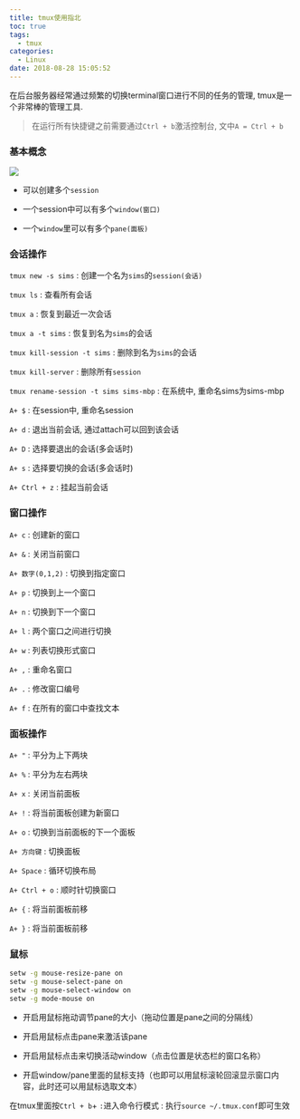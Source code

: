 ```yaml
---
title: tmux使用指北
toc: true
tags:
  - tmux
categories:
  - Linux
date: 2018-08-28 15:05:52
---
```


在后台服务器经常通过频繁的切换terminal窗口进行不同的任务的管理, tmux是一个非常棒的管理工具.

<!--more-->

> 在运行所有快捷键之前需要通过`Ctrl + b`激活控制台, 文中`A = Ctrl + b`

### **基本概念**

![](/img/tmux使用指北/tmux.png)

- 可以创建多个`session`

- 一个session中可以有多个`window(窗口)`

- 一个`window`里可以有多个`pane(面板)`

### **会话操作**

`tmux new -s sims` : 创建一个名为`sims`的`session(会话)`


`tmux ls` : 查看所有会话

`tmux a` : 恢复到最近一次会话

`tmux a -t sims` : 恢复到名为`sims`的会话

`tmux kill-session -t sims` : 删除到名为`sims`的会话

`tmux kill-server` : 删除所有`session`

`tmux rename-session -t sims sims-mbp` : 在系统中, 重命名sims为sims-mbp

`A+ $` : 在session中, 重命名session

`A+ d` : 退出当前会话, 通过attach可以回到该会话

`A+ D` : 选择要退出的会话(多会话时)

`A+ s` : 选择要切换的会话(多会话时)

`A+ Ctrl + z` : 挂起当前会话


### **窗口操作**

`A+ c` : 创建新的窗口

`A+ &` : 关闭当前窗口

`A+ 数字(0,1,2)` : 切换到指定窗口

`A+ p` : 切换到上一个窗口
 
`A+ n` : 切换到下一个窗口 

`A+ l` : 两个窗口之间进行切换 

`A+ w` : 列表切换形式窗口 

`A+ ,` : 重命名窗口 

`A+ .` : 修改窗口编号 

`A+ f` : 在所有的窗口中查找文本

### **面板操作**

`A+ "` : 平分为上下两块

`A+ %` : 平分为左右两块

`A+ x` : 关闭当前面板

`A+ !` : 将当前面板创建为新窗口

`A+ o` : 切换到当前面板的下一个面板

`A+ 方向键` : 切换面板

`A+ Space` : 循环切换布局

`A+ Ctrl + o` : 顺时针切换窗口

`A+ {` : 将当前面板前移

`A+ }` : 将当前面板前移

### **鼠标**

```bash
setw -g mouse-resize-pane on
setw -g mouse-select-pane on
setw -g mouse-select-window on
setw -g mode-mouse on
```

- 开启用鼠标拖动调节pane的大小（拖动位置是pane之间的分隔线）

- 开启用鼠标点击pane来激活该pane

- 开启用鼠标点击来切换活动window（点击位置是状态栏的窗口名称）

- 开启window/pane里面的鼠标支持（也即可以用鼠标滚轮回滚显示窗口内容，此时还可以用鼠标选取文本）

在tmux里面按` Ctrl + b `+ `:`进入命令行模式 : 执行` source ~/.tmux.conf `即可生效

